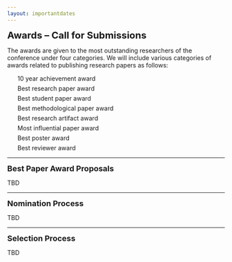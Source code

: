 ```yaml
---
layout: importantdates
---
```


<b style="font-size: 22px" id="CallForResearchPapers">Awards – Call for Submissions</b>

The awards are given to the most outstanding researchers of the conference under four categories. We will include various categories of awards related to publishing research papers as follows:

<ul style="list-style: none;">
<li style="margin-bottom: 6px">10 year achievement award</li>
<li style="margin-bottom: 6px">Best research paper award</li>
<li style="margin-bottom: 6px">Best student paper award</li>
<li style="margin-bottom: 6px">Best methodological paper award</li>
<li style="margin-bottom: 6px">Best research artifact award</li>
<li style="margin-bottom: 6px">Most influential paper award</li>
<li style="margin-bottom: 6px">Best poster award</li>
<li style="margin-bottom: 6px">Best reviewer award</li>
</ul>

<hr>
<p>
<b style="font-size: 18px">Best Paper Award Proposals</b></p>
TBD
 
<hr>
<p>

<b style="font-size: 18px">Nomination Process
</b></p>
TBD
<hr>
<p>
<b style="font-size: 18px">Selection Process
</b></p>
TBD
</ul>
